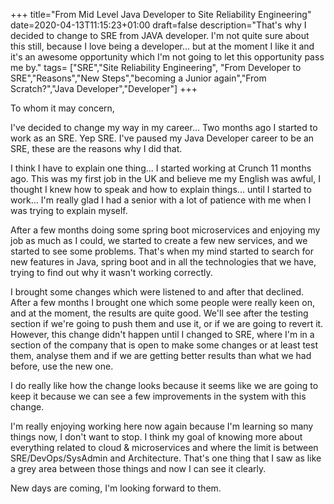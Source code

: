 +++
title="From Mid Level Java Developer to Site Reliability Engineering"
date=2020-04-13T11:15:23+01:00
draft=false
description="That's why I decided to change to SRE from JAVA developer. I'm not quite sure about this still, because I love being a developer... but at the moment I like it and it's an awesome opportunity which I'm not going to let this opportunity pass me by."
tags= ["SRE","Site Reliability Engineering", "From Developer to SRE","Reasons","New Steps","becoming a Junior again","From Scratch?","Java Developer","Developer"]
+++

To whom it may concern,

I've decided to change my way in my career... Two months ago I started to work as an SRE. Yep SRE. I've paused my Java Developer career to be an SRE, these are the reasons why I did that.

I think I have to explain one thing... I started working at Crunch 11 months ago. This was my first job in the UK and believe me my English was awful, I thought I knew how to speak and how to explain things... until I started to work... I'm really glad I had a senior with a lot of patience with me when I was trying to explain myself.

After a few months doing some spring boot microservices and enjoying my job as much as I could, we started to create a few new services, and we started to see some problems. That's when my mind started to search for new features in Java, spring boot and in all the technologies that we have, trying to find out why it wasn't working correctly.

I brought some changes which were listened to and after that declined. After a few months I brought one which some people were really keen on, and at the moment, the results are quite good. We'll see after the testing section if we're going to push them and use it, or if we are going to revert it. However, this change didn't happen until I changed to SRE, where I'm in a section of the company that is open to make some changes or at least test them, analyse them and if we are getting better results than what we had before, use the new one.
 
 I do really like how the change looks because it seems like we are going to keep it because we can see a few improvements in the system with this change.

I'm really enjoying working here now again because I'm learning so many things now, I don't want to stop. I think my goal of knowing more about everything related to cloud & microservices and where the limit is between SRE/DevOps/SysAdmin and Architecture. That's one thing that I saw as like a grey area between those things and now I can see it clearly.

New days are coming, I'm looking forward to them.
